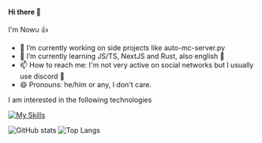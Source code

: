 #### Hi there 👋

I'm Nowu 👍

- 🔭 I’m currently working on side projects like auto-mc-server.py
- 🌱 I’m currently learning JS/TS, NextJS and Rust, also english 🚀
- 📫 How to reach me: I'm not very active on social networks but I usually use discord 🥱
- 😄 Pronouns: he/him or any, I don't care.

I am interested in the following technologies

[![My Skills](https://skillicons.dev/icons?i=bash,deno,nextjs,react,tailwind,ts,prisma,git,rust)](https://skillicons.dev)

![GitHub stats](https://readme-stats-nowux.vercel.app/api?username=nowuX&show_icons=true&theme=radical)
![Top Langs](https://readme-stats-nowux.vercel.app/api/top-langs/?username=nowuX&theme=radical)
